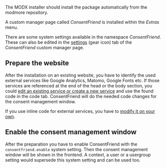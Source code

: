 The MODX installer should install the package automatically from the modmore
repository.

A custom manager page called _ConsentFriend_ is installed within the _Extras_
menu.

There are some system settings available in the namespace _ConsentFriend_. These
can also be edited in the [settings](03_Custom_Manager_Page/03_Settings.md) (gear
icon) tab of the _ConsentFriend_ custom manager page.

## Prepare the website

After the installation on an existing website, you have to identify the used
external services like Google Analytics, Matomo, Google Fonts etc. If those
services are referenced at the end of the head or the body section, you could
[edit an existing service or create a new
service](03_Custom_Manager_Page/01_Services.md#createedit) and use the found
code in the code tab. ConsentFriend will do the needed code changes for the
consent management window.

If you use inline code for external services, you have to [modify it on your
own](02_Functionality/01_Introduction.md#custom-external-services).

## Enable the consent management window

After the preparation you have to enable ConsentFriend with the
`consentfriend.enable` system setting. Then the consent management window will
be shown in the frontend. A context, a user or a usergroup setting would
supersede this system setting and can be used too.

